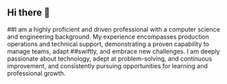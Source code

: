 ## Hi there 👋
##I am a highly proficient and driven professional with a computer science and engineering background. My experience encompasses production operations and technical support, demonstrating a proven capability to manage teams, adapt ##swiftly, and embrace new challenges. I am deeply passionate about technology, adept at problem-solving, and continuous improvement, and consistently pursuing opportunities for learning and professional growth.
<!--
**nibuls-xx/nibuls-xx** is a ✨ _special_ ✨ repository because its `README.md` (this file) appears on your GitHub profile.

Here are some ideas to get you started:

- 🔭 I’m currently working on ...
- 🌱 I’m currently learning ...
- 👯 I’m looking to collaborate on ...
- 🤔 I’m looking for help with ...
- 💬 Ask me about ...
- 📫 How to reach me: ...
- 😄 Pronouns: ...
- ⚡ Fun fact: ...
-->

